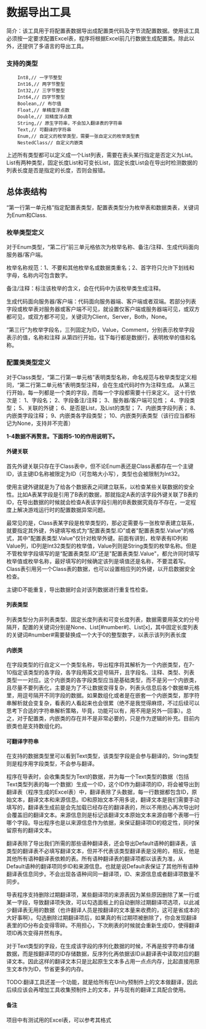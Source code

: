 # 数据导出工具
简介：该工具用于将配置表数据导出成配置类代码及字节流配置数据。使用该工具必须按一定要求配置Excel表，程序将根据Excel前几行数据生成配置类。除此以外，还提供了多语言的导出工具。

### 支持的类型
        Int8,// 一字节整型
        Int16,// 两字节整型
        Int32,// 三字节整型
        Int64,// 四字节整型
        Boolean,// 布尔值
        Float,// 单精度浮点数
        Double,// 双精度浮点数
        String,// 原生字符串，不会加入翻译表的字符串
        Text,// 可翻译的字符串
        Enum,// 自定义的枚举类型，需要一张自定义的枚举类型表
        NestedClass// 自定义内嵌类
上述所有类型都可以定义成一个List列表，需要在表头某行指定是否定义为List。
List有两种类型，固定长度List和可变长List，固定长度List会在导出时检测数据的列表长度是否是指定的长度，否则会报错。
        
## 总体表结构
“第一行第一单元格”指定配置表类型，配置表类型分为枚举表和数据类表，关键词为Enum和Class.

### 枚举类型定义
对于Enum类型，“第二行”前三单元格依次为枚举名称、备注/注释、生成代码面向服务器/客户端。

枚举名称规范：1、不要和其他枚举名或数据类重名；2、首字符只允许下划线和字母，名称内可包含数字。

备注/注释：标注该枚举的含义，会在代码中为该枚举类生成注释。

生成代码面向服务器/客户端：代码面向服务器端、客户端或者双端。若部分列表字段或枚举表对服务器或客户端不可见，就设置仅客户端或服务器端可见，或双方都可见，或双方都不可见，关键词为Client，Server，Both，None。

“第三行”为枚举字段名，三列固定为ID，Value，Comment，分别表示枚举字段表示的值，名称和注释
从第四行开始，往下每行都是数据行，表明枚举的值和名称。

### 配置类类型定义
对于Class类型，“第二行第一单元格”表明类型名称，命名规范与枚举类型定义相同，“第二行第二单元格”表明类型注释，会在生成代码时作为注释生成。
从第三行开始，每一列都是一个类的字段，而每一个字段都需要十行来定义。
这十行依次是：
1、字段名；
2、字段备注/注释；
3、服务器/客户端可见性；
4、字段类型；
5、关联的外键；
6、是否是List，及List的类型；
7、内嵌类字段列表；
8、内嵌类字段注释；
9、内嵌类各字段类型；
10、内嵌类列表类型（该行应当都标记为None，支持并不完善）

**1-4数据不再赘言。下面将5-10的作用说明下。**

#### 外键关联
首先外键关联只存在于Class表中，但不论Enum表还是Class表都存在一个主键ID，该主键ID名称被限定为ID（可忽略大小写），类型也会被限制为Int32。

使用主键外键就是为了给各个数据表之间建立联系，以检查某些关联数据的安全性。比如A表某字段是引用了B表的数据，那就指定A表的该字段外键关联了B表的ID，在导出数据的时候就会检查A表该字段引用的B表数据究竟存不存在，一定程度上解决游戏运行时的配置数据异常问题。

最常见的是，Class表某字段是枚举类型的，那必定需要与一张枚举表建立联系，就要指定其外键，外键填写格式为“配置表类型.ID”或者"配置表类型.Value"的格式，其中"配置表类型.Value"仅针对枚举外键。前面有讲到，枚举表有ID列和Value列，ID列是Int32类型的枚举值，Value列则是String类型的枚举名称。但是不管枚举字段填写的是“配置表类型.ID”还是"配置表类型.Value"，都允许同时填写枚举值或枚举名称，最好填写的时候确定该列是填值还是名称，不要混着写。Class表引用另一个Class表的数据，也可以设置相应列的外键，以开启数据安全检查。

主键ID不能重复，导出数据时会对该列数据进行重复性检查。

#### 列表类型
列表类型分为非列表类型、固定长度列表和可变长度列表，数据需要用英文的分号隔开，配置的关键词分别是None、List[#number#]、List[x]，其中固定长度列表的关键词#number#需要替换成一个大于0的整型数字，以表示该列列表长度

#### 内嵌类
在字段类型的行自定义一个类型名称，导出程序将其解析为一个内嵌类型，在7-10指定该类型的各字段，各字段用英文逗号隔开，且字段名、注释、类型、列表类型一一对应。这个内嵌类的各字段类型应当是基础类型，而不是另一个内嵌类，且尽量不要列表化，主要是为了不让数据变得复杂，列表头信息后各个数据单元格里，用逗号隔开不同字段的数据。如果数组化或者是在嵌套一个内嵌类型，那字符串解析就会变复杂，看表的人看起来也会很累（绝不是我觉得麻烦，不过后续可以思考下合适的字符串解析策略，毕竟，功能可以有，用不用是另外一回事）。总之，对于配置类，内嵌类的存在并不是非常必要的，只是作为逻辑的补充。目前内嵌类也是支持数组化的。

#### 可翻译字符串
在支持的数据类型里可以看到Text类型，该类型字段是会参与翻译的，String类型则是程序用字段类型，不会参与翻译。

程序在导表时，会收集类型为Text的数据，并为每一个Text类型的数据（包括Text类型列表的每一个数据）生成一个ID，这个ID作为翻译项的ID，将会被导出到翻译表（程序生成的Excel表）中，翻译表除了头数据，每一行数据都包含ID，原始文本，翻译文本和来源信息。ID和原始文本不用多说，翻译文本是我们需要手动填写的，翻译表生成前是会先加载已经存在的翻译表的，所以不用担心再次导出时会覆盖旧的翻译文本。来源信息则是标记该翻译文本原始文本来源自哪个表哪一行哪个字段。导出程序也是以来源信息作为依据，来保证翻译项ID的稳定性，同时保留原有的翻译文本。

翻译表除了导出我们所需的那些语种翻译表，还会导出Default语种的翻译表，该类型的翻译表不必填写翻译文本，但并不代表该类型翻译表是没用的，相反，他是其他所有语种翻译表依赖的表。所有语种翻译表的翻译项都以该表为准，从Default语种的翻译项同步ID和来源信息。也就是说Default表保证了其他所有语种翻译表信息同步。不会出现各语种间同一翻译项，ID、来源信息或者翻译项数量不同步。

导表程序支持删除过期翻译项，某些翻译项的来源表因为某些原因删除了某一行或某一字段，导致翻译项失效，可以勾选面板上的自动删除过期翻译项选项，以此减少翻译表无用的数据（也许翻译人员是按翻译的文本量来收费的，这可是省成本的大好事啊）。勾选删除过期翻译项后，如果真的有过期项被删除了，你会发现翻译表里的ID分布会变得零碎。不用担心，下次刷表的时候就会重新生成ID，使得翻译项ID再次变得井然有序。

对于Text类型的字段，在生成该字段的序列化数据的时候，不再是按字符串存储数据，而是按翻译项的ID存储数据，反序列化再依据该ID从翻译表中读取对应的翻译文本。因此这样的翻译文本只是比起原生文本多占用一点点内存，比起直接用原生文本作为ID，节省更多的内存。

TODO:翻译工具还差一个功能，就是给所有在Unity预制件上的文本做翻译，因此后续应该会再增加工具收集预制件上的文本，并与现有的翻译工具配合使用。

#### 备注
项目中有测试用的Excel表，可以参考其格式
